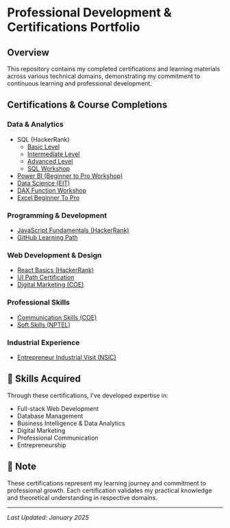 # Professional Development & Certifications Portfolio

## Overview
This repository contains my completed certifications and learning materials across various technical domains, demonstrating my commitment to continuous learning and professional development.

## Certifications & Course Completions

### Data & Analytics
- SQL (HackerRank)
  - [Basic Level](https://github.com/lakshaykamat/certifications/blob/main/sql_basic%20-%20Hackerrank.pdf)
  - [Intermediate Level](https://github.com/lakshaykamat/certifications/blob/main/sql_intermediate%20-%20Hackerrank.pdf)
  - [Advanced Level](https://github.com/lakshaykamat/certifications/blob/main/sql_advanced%20-%20Hackerrank.pdf)
  - [SQL Workshop](https://github.com/lakshaykamat/certifications/blob/main/SQL%20Workshop%20-%20Pragmatic%20Works.pdf)
- [Power BI (Beginner to Pro Workshop)](https://github.com/lakshaykamat/certifications/blob/main/Power%20BI%20Beginner%20to%20Pro%20Workshop%20%20-%20Pragmatic%20Works.pdf)
- [Data Science (EIT)](https://github.com/lakshaykamat/certifications/blob/main/Data%20Science%20-%20EIT..pdf)
- [DAX Function Workshop](https://github.com/lakshaykamat/certifications/blob/main/DAX%20Functions%20Workshop%20-%20Pragmatic%20Works.pdf)
- [Excel Beginner To Pro](https://github.com/lakshaykamat/certifications/blob/main/Excel%20Beginner%20to%20Pro%20-%20Pragmatic%20Works.pdf)
### Programming & Development
- [JavaScript Fundamentals (HackerRank)](https://github.com/lakshaykamat/certifications/blob/main/javascript_basic%20-%20Hackerrank.pdf)
- [GitHub Learning Path](https://github.com/lakshaykamat/certifications/blob/main/Gituhb%20-%20Great%20Learning.pdf)


### Web Development & Design
- [React Basics (HackerRank)](https://github.com/lakshaykamat/certifications/blob/main/react_basic%20-%20Hackerrank.pdf)
- [UI Path Certification](https://github.com/lakshaykamat/certifications/blob/main/UI%20Path.pdf)
- [Digital Marketing (COE)](https://github.com/lakshaykamat/certifications/blob/main/Digital%20Marketing%20-%20COE.pdf)

### Professional Skills
- [Communication Skills (COE)](https://github.com/lakshaykamat/certifications/blob/main/Communication%20Skills%20-%20COE.pdf)
- [Soft Skills (NPTEL)](https://github.com/lakshaykamat/certifications/blob/main/Soft%20Skills%20-%20NPTEL%20.pdf)

### Industrial Experience
- [Entrepreneur Industrial Visit (NSIC)](https://github.com/lakshaykamat/certifications/blob/main/Entrepreneur%20Industrial%20Visit%20-%20NSIC.pdf)

## 🚀 Skills Acquired
Through these certifications, I've developed expertise in:
- Full-stack Web Development
- Database Management
- Business Intelligence & Data Analytics
- Digital Marketing
- Professional Communication
- Entrepreneurship

## 📝 Note
These certifications represent my learning journey and commitment to professional growth. Each certification validates my practical knowledge and theoretical understanding in respective domains.

---
*Last Updated: January 2025*
